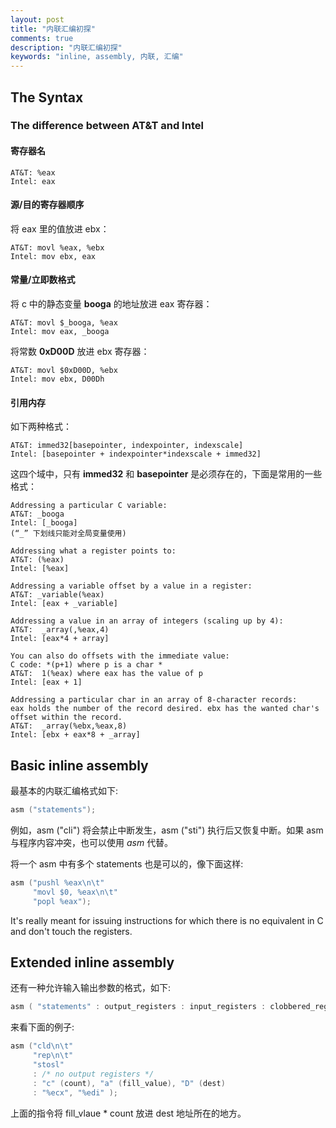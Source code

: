 ```yaml
---
layout: post
title: "内联汇编初探"
comments: true
description: "内联汇编初探"
keywords: "inline, assembly, 内联, 汇编"
---
```


## The Syntax

### The difference between AT&T and Intel

#### 寄存器名

```
AT&T: %eax
Intel: eax
```

#### 源/目的寄存器顺序

将 eax 里的值放进 ebx：

```
AT&T: movl %eax, %ebx
Intel: mov ebx, eax
```

#### 常量/立即数格式

将 c 中的静态变量 **booga** 的地址放进 eax 寄存器：

```
AT&T: movl $_booga, %eax
Intel: mov eax, _booga
```

将常数 **0xD00D** 放进 ebx 寄存器：

```
AT&T: movl $0xD00D, %ebx
Intel: mov ebx, D00Dh
```

#### 引用内存

如下两种格式：

```
AT&T: immed32[basepointer, indexpointer, indexscale]
Intel: [basepointer + indexpointer*indexscale + immed32]
```

这四个域中，只有 **immed32** 和 **basepointer** 是必须存在的，下面是常用的一些格式：

```
Addressing a particular C variable:
AT&T: _booga
Intel: [_booga]
(“_” 下划线只能对全局变量使用)
```

```
Addressing what a register points to:
AT&T: (%eax)
Intel: [%eax]
```

```
Addressing a variable offset by a value in a register:
AT&T: _variable(%eax)
Intel: [eax + _variable]
```

```
Addressing a value in an array of integers (scaling up by 4):
AT&T:  _array(,%eax,4)
Intel: [eax*4 + array]
```

```
You can also do offsets with the immediate value:
C code: *(p+1) where p is a char *
AT&T:  1(%eax) where eax has the value of p
Intel: [eax + 1]
```

```
Addressing a particular char in an array of 8-character records:
eax holds the number of the record desired. ebx has the wanted char's offset within the record.
AT&T:  _array(%ebx,%eax,8)
Intel: [ebx + eax*8 + _array]
```

#### 

## Basic inline assembly

最基本的内联汇编格式如下:

```c
asm ("statements");
```

例如，asm ("cli") 将会禁止中断发生，asm ("sti") 执行后又恢复中断。如果 asm 与程序内容冲突，也可以使用 _asm_ 代替。

将一个 asm 中有多个 statements 也是可以的，像下面这样:

```c
asm ("pushl %eax\n\t"
     "movl $0, %eax\n\t"
     "popl %eax");
```

It's really meant for issuing instructions for which there is no equivalent in C and don't touch the registers.

## Extended inline assembly

还有一种允许输入输出参数的格式，如下:

```c
asm ( "statements" : output_registers : input_registers : clobbered_registers);
```

来看下面的例子:

```c
asm ("cld\n\t"
     "rep\n\t"
     "stosl"
     : /* no output registers */
     : "c" (count), "a" (fill_value), "D" (dest)
     : "%ecx", "%edi" );
```

上面的指令将 fill_vlaue * count 放进 dest 地址所在的地方。